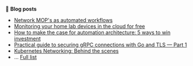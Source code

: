 <!--
**nleiva/nleiva** is a ✨ _special_ ✨ repository because its `README.md` (this file) appears on your GitHub profile.

Here are some ideas to get you started:

- 🔭 I’m currently working on ...
- 🌱 I’m currently learning ...
- 👯 I’m looking to collaborate on ...
- 🤔 I’m looking for help with ...
- 💬 Ask me about ...
- 📫 How to reach me: ...
- 😄 Pronouns: ...
- ⚡ Fun fact: ...
-->

👋 **Blog posts**
- [Network MOP's as automated workflows](https://www.ansible.com/blog/network-mops-as-automated-workflows)
- [Monitoring your home lab devices in the cloud for free](https://nleiva.medium.com/monitoring-your-home-lab-devices-in-the-cloud-for-free-54c4d11ac471)
- [How to make the case for automation architecture: 5 ways to win investment](https://www.redhat.com/architect/automation-architecture)
- [Practical guide to securing gRPC connections with Go and TLS — Part 1](https://itnext.io/practical-guide-to-securing-grpc-connections-with-go-and-tls-part-1-f63058e9d6d1)
- [Kubernetes Networking: Behind the scenes](https://medium.com/@nleiva/kubernetes-networking-behind-the-scenes-39a1ab1792bb)
- ... [Full list](https://github.com/nleiva/my-stuff)
